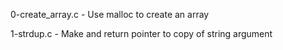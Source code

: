 0-create_array.c     - Use malloc to create an array

1-strdup.c           - Make and return pointer to copy of string argument




